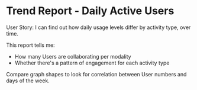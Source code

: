 # Trend Report - Daily Active Users

User Story: I can find out how daily usage levels differ by activity type, over time.

This report tells me:

- How many Users are collaborating per modality
- Whether there's a pattern of engagement for each activity type

Compare graph shapes to look for correlation between User numbers and days of the week. 
